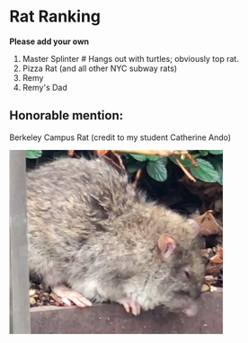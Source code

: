 # Rat Ranking

**Please add your own**

1. Master Splinter # Hangs out with turtles; obviously top rat.
2. Pizza Rat (and all other NYC subway rats)
3. Remy 
4. Remy's Dad

## Honorable mention:
Berkeley Campus Rat (credit to my student Catherine Ando)

![Berkeley campus rat](campus_rat.png)
